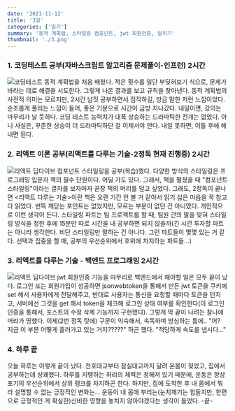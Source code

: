 ```yaml
---
date: '2021-11-12'
title: '3일'
categories: ['일기']
summary: '동적 계획법, 스타일링 컴포넌트, jwt 회원인증, 달리기'
thumbnail: './3.png'
---
```


### 1. 코딩테스트 공부(자바스크립트 알고리즘 문제풀이-인프런) 2시간

![코딩테스트](https://ifh.cc/g/Ct5Bjz.jpg '코딩테스트')
동적 계획법을 처음 배웠다. 적은 횟수를 일단 부딪혀보기 식으로, 문제가 바라는 데로 해결을 시도한다. 그렇게 나온 결과를 보고 규칙을 찾아낸다. 동적 계획법의 사전적 의미는 모르지만, 2시간 남짓 공부하면서 짐작하길, 방금 말한 저런 느낌이었다. 순조롭게 풀리는 느낌이 들어, 좋은 기분으로 시간이 금방 지나갔다. 내일이면, 강의는 마무리가 날 듯하다. 코딩 테스트 능력치가 대폭 상승하는 드라마틱한 전개는 없었다. 아니 사실은, 꾸준한 상승이 더 드라마틱하단 걸 이제서야 안다. 내일 못하면, 이틀 후에 해내면 된다.

### 2. 리액트 이론 공부(리액트를 다루는 기술-2정독 현재 진행중) 2시간

![리액트 딥다이브](https://ifh.cc/g/Kaw87N.jpg '리액트 딥다이브')
컴포넌트 스타일링을 공부(복습)했다. 다양한 방식의 스타일링은 프로그래밍 입문자 책의 필수 단원이다. 어딜 가도 있다. 그래서, 책을 펼쳤을 때 "컴포넌트 스타일링"이라는 글자를 보자마자 곧장 책의 머리를 덮고 싶었다. 그래도, 2정독이 끝나면 <리액트 다루는 기술>이란 책은 오랜 기간 안 볼 거 같아서 읽기 싫은 마음을 꾹 참고 다 읽었다. 번뜩 깨닫는 포인트는 없었지만, 모르는 부분이 없던 건 아니였다. 개인적으로 이런 생각이 든다. 스타일링 파트는 팀 프로젝트를 할 때, 팀원 간의 말을 맞혀 스타일링 방식을 정한 후에 15분만 따로 시간을 내 공부하면 되지 않을까(긴 시간 투자할 파트는 아니라 생각한다. 비단 스타일링만 말하는 건 아니다. 그런 파트들이 몇몇 있는 거 같다. 선택과 집중을 할 때, 공부의 우선순위에서 후위에 차지하는 파트들...)

### 3. 리액트를 다루는 기술 - 백엔드 프로그래밍 2시간

![리액트 딥다이브](https://ifh.cc/g/WDOpug.jpg '리액트 딥다이브')
jwt 회원인증 기능을 마무리로 백엔드에서 해야할 일은 모두 끝이 났다. 로그인 또는 회원가입이 성공하면 jsonwebtoken을 통해서 만든 jwt 토큰을 쿠키에 set 해서 사용자에게 전달해주고, 반대로 사용자는 통신을 요청할 때마다 토큰을 던지고, 서버에선 그것을 get 해서 token을 체크해 로그인 상태 여부를 확인한다(이 로그인 인증을 통해서, 포스트의 수정 삭제 기능까지 구현했다).
그렇게 막 끝이 나려는 찰나에 머리가 띵했다. 이제(2번 정독 탓에) 구문이 익숙해서, 속독하며 방심하는 틈에.. "어? 지금 이 부분 어떻게 흘러가고 있는 거지?????" 하곤 했다.
"적당하게 속도를 냅시다..."

### 4. 하루 끝

오늘 하루는 이렇게 끝이 났다. 천호대교부터 잠실대교까지 달려 온몸이 젖었고, 집에서 공부하는데 상쾌했다. 하루를 지탱하는 허리의 체력은 정해져 있기 때문에, 운동은 항상 포기의 우선순위에서 상위 랭크를 차지하곤 한다. 하지만, 집에 도착한 후 내 몸에서 뭐라 설명할 수 없는 긍정적인 변화는...
운동이 내 몸에 부리는(눈치채기는 힘들지만, 한편으로 긍정적인 게 확실한)신비한 영향을 놓치지 않아야겠다는 생각이 들었다. -끝-
